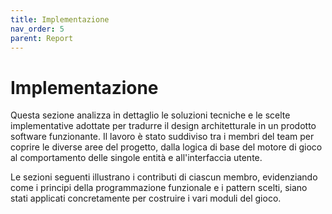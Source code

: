 ```yaml
---
title: Implementazione
nav_order: 5
parent: Report
---
```


# Implementazione

Questa sezione analizza in dettaglio le soluzioni tecniche e le scelte implementative adottate per tradurre il 
design architetturale in un prodotto software funzionante. Il lavoro è stato suddiviso tra i membri del team 
per coprire le diverse aree del progetto, dalla logica di base del motore di gioco al comportamento delle 
singole entità e all'interfaccia utente.

Le sezioni seguenti illustrano i contributi di ciascun membro, evidenziando come i principi della 
programmazione funzionale e i pattern scelti, siano stati applicati concretamente per costruire i vari moduli
del gioco.